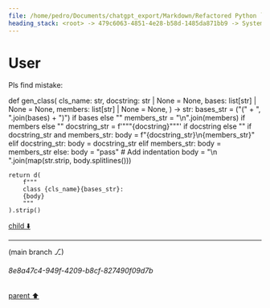 ```yaml
---
file: /home/pedro/Documents/chatgpt_export/Markdown/Refactored Python `gen_class` Function.md
heading_stack: <root> -> 479c6063-4851-4e28-b58d-1485da871bb9 -> System -> e2715e40-56c8-4c79-9c73-82243a61a7a8 -> System -> aaa2565e-9a67-4751-adfd-dcd1e2555de6 -> User
---
```

# User

Pls find mistake:

def gen_class(
    cls_name: str,
    docstring: str | None = None,
    bases: list[str] | None = None,
    members: list[str] | None = None,
) -> str:
    bases_str = ("(" + ", ".join(bases) + ")") if bases else ""
    members_str = "\n".join(members) if members else ""
    docstring_str = f'"""{docstring}"""' if docstring else ""
    if docstring_str and members_str:
        body = f"{docstring_str}\n{members_str}"
    elif docstring_str:
        body = docstring_str
    elif members_str:
        body = members_str
    else:
        body = "pass"
    # Add indentation
    body = "\n    ".join(map(str.strip, body.splitlines()))

    return d(
        f"""
        class {cls_name}{bases_str}:
        {body}
        """
    ).strip()


[child ⬇️](#8e8a47c4-949f-4209-b8cf-827490f09d7b)

---

(main branch ⎇)
###### 8e8a47c4-949f-4209-b8cf-827490f09d7b
[parent ⬆️](#aaa2565e-9a67-4751-adfd-dcd1e2555de6)
